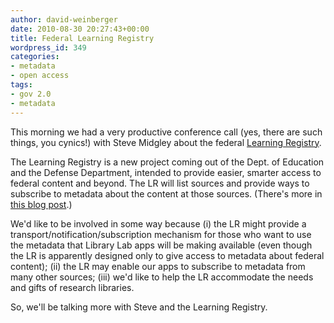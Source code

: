 ```yaml
---
author: david-weinberger
date: 2010-08-30 20:27:43+00:00
title: Federal Learning Registry
wordpress_id: 349
categories:
- metadata
- open access
tags:
- gov 2.0
- metadata
---
```


This morning we had a very productive conference call (yes, there are such things, you cynics!) with Steve Midgley about the federal [Learning Registry](http://www.learningregistry.org).

The Learning Registry is a new project coming out of the Dept. of Education and the Defense Department, intended to provide easier, smarter access to federal content and beyond. The LR will list sources and provide ways to subscribe to metadata about the content at those sources. (There's more in[ this blog post](http://www.ed.gov/blog/2010/07/the-learning-registry-a-first-look-2).)

We'd like to be involved in some way because  (i) the LR might provide a transport/notification/subscription mechanism for those who want to use the metadata that  Library Lab apps will be making available (even though the LR is apparently designed only to give access to metadata about federal content); (ii) the LR may enable our apps to subscribe to metadata from many other sources; (iii) we'd like to help the LR accommodate the needs and gifts of research libraries.

So, we'll be talking more with Steve and the Learning Registry.
